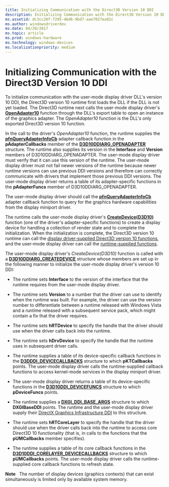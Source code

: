 ```yaml
---
title: Initializing Communication with the Direct3D Version 10 DDI
description: Initializing Communication with the Direct3D Version 10 DDI
ms.assetid: dc3cc26f-7295-46d6-9bd7-aae7027ea92c
ms.author: windowsdriverdev
ms.date: 04/20/2017
ms.topic: article
ms.prod: windows-hardware
ms.technology: windows-devices
ms.localizationpriority: medium
---
```


# Initializing Communication with the Direct3D Version 10 DDI


To initialize communication with the user-mode display driver DLL's version 10 DDI, the Direct3D version 10 runtime first loads the DLL if the DLL is not yet loaded. The Direct3D runtime next calls the user-mode display driver's [**OpenAdapter10**](https://msdn.microsoft.com/library/windows/hardware/ff568602) function through the DLL's export table to open an instance of the graphics adapter. The *OpenAdapter10* function is the DLL's only exported Direct3D version 10 function.

In the call to the driver's *OpenAdapter10* function, the runtime supplies the [**pfnQueryAdapterInfoCb**](https://msdn.microsoft.com/library/windows/hardware/ff568920) adapter callback function in the **pAdapterCallbacks** member of the [**D3D10DDIARG\_OPENADAPTER**](https://msdn.microsoft.com/library/windows/hardware/ff541724) structure. The runtime also supplies its version in the **Interface** and **Version** members of D3D10DDIARG\_OPENADAPTER. The user-mode display driver must verify that it can use this version of the runtime. The user-mode display driver must not fail newer versions of the runtime because newer runtime versions can use previous DDI versions and therefore can correctly communicate with drivers that implement those previous DDI versions. The user-mode display driver returns a table of its adapter-specific functions in the **pAdapterFuncs** member of D3D10DDIARG\_OPENADAPTER.

The user-mode display driver should call the [**pfnQueryAdapterInfoCb**](https://msdn.microsoft.com/library/windows/hardware/ff568920) adapter callback function to query for the graphics hardware capabilities from the display miniport driver.

The runtime calls the user-mode display driver's [**CreateDevice(D3D10)**](https://msdn.microsoft.com/library/windows/hardware/ff540635) function (one of the driver's adapter-specific functions) to create a display device for handling a collection of render state and to complete the initialization. When the initialization is complete, the Direct3D version 10 runtime can call the [display driver-supplied Direct3D version 10 functions](https://msdn.microsoft.com/library/windows/hardware/ff552909), and the user-mode display driver can call the [runtime-supplied functions](https://msdn.microsoft.com/library/windows/hardware/ff552862).

The user-mode display driver's *CreateDevice(D3D10)* function is called with a [**D3D10DDIARG\_CREATEDEVICE**](https://msdn.microsoft.com/library/windows/hardware/ff541664) structure whose members are set up in the following manner to initialize the user-mode display driver's version 10 DDI:

-   The runtime sets **Interface** to the version of the interface that the runtime requires from the user-mode display driver.

-   The runtime sets **Version** to a number that the driver can use to identify when the runtime was built. For example, the driver can use the version number to differentiate between a runtime released with Windows Vista and a runtime released with a subsequent service pack, which might contain a fix that the driver requires.

-   The runtime sets **hRTDevice** to specify the handle that the driver should use when the driver calls back into the runtime.

-   The runtime sets **hDrvDevice** to specify the handle that the runtime uses in subsequent driver calls.

-   The runtime supplies a table of its device-specific callback functions in the [**D3DDDI\_DEVICECALLBACKS**](https://msdn.microsoft.com/library/windows/hardware/ff544512) structure to which **pKTCallbacks** points. The user-mode display driver calls the runtime-supplied callback functions to access kernel-mode services in the display miniport driver.

-   The user-mode display driver returns a table of its device-specific functions in the [**D3D10DDI\_DEVICEFUNCS**](https://msdn.microsoft.com/library/windows/hardware/ff541833) structure to which **pDeviceFuncs** points.

-   The runtime supplies a [**DXGI\_DDI\_BASE\_ARGS**](https://msdn.microsoft.com/library/windows/hardware/ff557485) structure to which **DXGIBaseDDI** points. The runtime and the user-mode display driver supply their [DirectX Graphics Infrastructure DDI](directx-graphics-infrastructure-ddi.md) to this structure.

-   The runtime sets **hRTCoreLayer** to specify the handle that the driver should use when the driver calls back into the runtime to access core Direct3D 10 functionality (that is, in calls to the functions that the **pUMCallbacks** member specifies).

-   The runtime supplies a table of its core callback functions in the [**D3D10DDI\_CORELAYER\_DEVICECALLBACKS**](https://msdn.microsoft.com/library/windows/hardware/ff541820) structure to which **pUMCallbacks** points. The user-mode display driver calls the runtime-supplied core callback functions to refresh state.

**Note**   The number of display devices (graphics contexts) that can exist simultaneously is limited only by available system memory.

 

 

 





